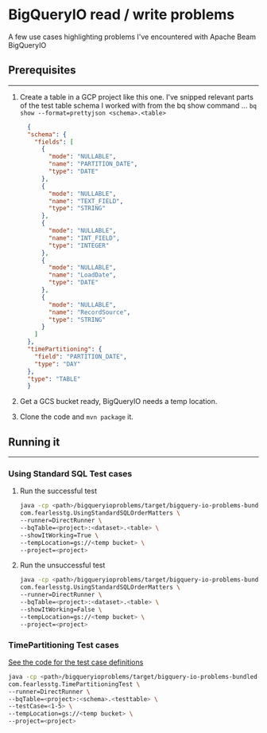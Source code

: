 # BigQueryIO read / write problems  
A few use cases highlighting problems I've encountered with Apache Beam BigQueryIO

  
  
## Prerequisites

---
1. Create a table in a GCP project like this one. I've snipped relevant parts of the test table schema I worked with from
the bq show command ... `bq show --format=prettyjson <schema>.<table>`

    ```json
      {
      "schema": {
        "fields": [
          {
            "mode": "NULLABLE",
            "name": "PARTITION_DATE",
            "type": "DATE"
          },
          {
            "mode": "NULLABLE",
            "name": "TEXT_FIELD",
            "type": "STRING"
          },
          {
            "mode": "NULLABLE",
            "name": "INT_FIELD",
            "type": "INTEGER"
          },
          {
            "mode": "NULLABLE",
            "name": "LoadDate",
            "type": "DATE"
          },
          {
            "mode": "NULLABLE",
            "name": "RecordSource",
            "type": "STRING"
          }
        ]
      },
      "timePartitioning": {
        "field": "PARTITION_DATE",
        "type": "DAY"
      },
      "type": "TABLE"  
      }
    ```

1. Get a GCS bucket ready, BigQueryIO needs a temp location.
1. Clone the code and `mvn package` it.

## Running it

---
### Using Standard SQL Test cases

1. Run the successful test

    ```bash
    java -cp <path>/bigqueryioproblems/target/bigquery-io-problems-bundled-1.0-SNAPSHOT.jar \
    com.fearlesstg.UsingStandardSQLOrderMatters \
    --runner=DirectRunner \
    --bqTable=<project>:<dataset>.<table> \
    --showItWorking=True \
    --tempLocation=gs://<temp bucket> \
    --project=<project>
    ```

1. Run the unsuccessful test

    ```bash
    java -cp <path>/bigqueryioproblems/target/bigquery-io-problems-bundled-1.0-SNAPSHOT.jar \
    com.fearlesstg.UsingStandardSQLOrderMatters \
    --runner=DirectRunner \
    --bqTable=<project>:<dataset>.<table> \
    --showItWorking=False \
    --tempLocation=gs://<temp bucket> \
    --project=<project>
    ```


### TimePartitioning Test cases

[See the code for the test case definitions](https://github.com/pbrumblay/bigqueryioproblems/blob/master/src/main/java/com/fearlesstg/TimePartitioningTest.java#L40)

```bash
java -cp <path>/bigqueryioproblems/target/bigquery-io-problems-bundled-1.0-SNAPSHOT.jar \
com.fearlesstg.TimePartitioningTest \
--runner=DirectRunner \
--bqTable=<project>:<schema>.<testtable> \
--testCase=<1-5> \
--tempLocation=gs://<temp bucket> \
--project=<project>
```